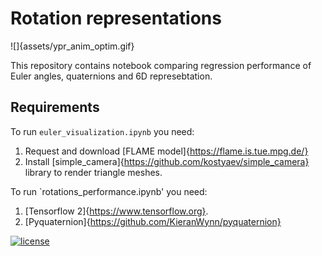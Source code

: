 # Rotation representations

![]{assets/ypr_anim_optim.gif}


This repository contains notebook comparing regression performance of Euler angles, quaternions and 6D represebtation.


## Requirements

To run `euler_visualization.ipynb` you need:

1. Request and download [FLAME model]{https://flame.is.tue.mpg.de/}
2. Install [simple_camera]{https://github.com/kostyaev/simple_camera} library to render triangle meshes.

To run `rotations_performance.ipynb' you need:
1. [Tensorflow 2]{https://www.tensorflow.org}.
2. [Pyquaternion]{https://github.com/KieranWynn/pyquaternion}


[![license](https://img.shields.io/github/license/DAVFoundation/captain-n3m0.svg?style=flat-square)](https://github.com/DAVFoundation/captain-n3m0/blob/master/LICENSE)